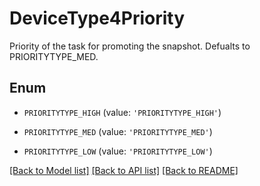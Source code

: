 # DeviceType4Priority

Priority of the task for promoting the snapshot. Defualts to PRIORITYTYPE_MED.

## Enum

* `PRIORITYTYPE_HIGH` (value: `'PRIORITYTYPE_HIGH'`)

* `PRIORITYTYPE_MED` (value: `'PRIORITYTYPE_MED'`)

* `PRIORITYTYPE_LOW` (value: `'PRIORITYTYPE_LOW'`)

[[Back to Model list]](../README.md#documentation-for-models) [[Back to API list]](../README.md#documentation-for-api-endpoints) [[Back to README]](../README.md)



